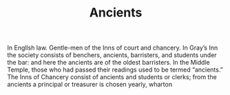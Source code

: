 ---
title: Ancients
letter: A
permalink: "/definitions/bld-ancients.html"
body: 'In Engllsh law. Gentle-men of the Inns of court and chancery. In Gray’s Inn
  the society consists of benchers, ancients, barristers, and students under the bar:
  and here the ancients are of the oldest barristers. In the Middle Temple, those
  who had passed their readings used to be termed “ancients.” The Inns of Chancery
  consist of ancients and students or clerks; from the ancients a principal or treasurer
  is chosen yearly, wharton'
published_at: '2018-07-07'
source: Black's Law Dictionary 2nd Ed (1910)
layout: post
---